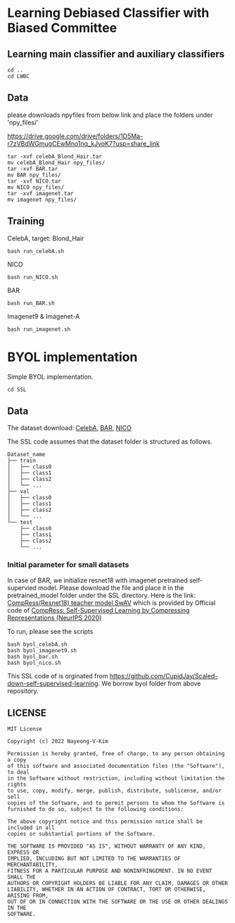 # Learning Debiased Classifier with Biased Committee

## Learning main classifier and auxiliary classifiers
```
cd ..
cd LWBC
```

## Data
please downloads npyfiles from  below link and place the folders under 'npy_files/' 

https://drive.google.com/drive/folders/1D5Ma-r7zVBdWGmugCEwMno1nq_kJyoK7?usp=share_link

```
tar -xvf celebA_Blond_Hair.tar
mv celebA_Blond_Hair npy_files/
tar -xvf BAR.tar
mv BAR npy_files/
tar -xvf NICO.tar
mv NICO npy_files/
tar -xvf imagenet.tar
mv imagenet npy_files/
```

## Training
CelebA, target: Blond_Hair
```
bash run_celebA.sh
```
NICO
```
bash run_NICO.sh
```
BAR
```
bash run_BAR.sh
```
Imagenet9 & Imagenet-A
```
bash run_imagenet.sh
```



# BYOL implementation
Simple BYOL implementation.
```
cd SSL
```

## Data 
The dataset download: [CelebA](https://mmlab.ie.cuhk.edu.hk/projects/CelebA.html),
[BAR](https://github.com/alinlab/BAR), 
[NICO](https://github.com/Wangt-CN/CaaM)


The SSL code assumes that the dataset folder is structured as follows.
```
Dataset_name
├── train
│   ├── class0
│   ├── class1
│   ├── class2
│   └── ...
├── val
│   ├── class0
│   ├── class1
│   ├── class2
│   └── ...
└── test
    ├── class0
    ├── class1
    ├── class2
    └── ...

```

### Initial parameter for small datasets
In case of BAR, we initialize resnet18 with imagenet pretrained self-supervied model. Please download the file and place it in the pretrained_model folder under the SSL directory. Here is the link: [CompRess(Resnet18) teacher model SwAV](https://drive.google.com/file/d/1ZtPUAuq_S6-Yqtuajb-BdffKm--eyxPw/view?usp=sharing) which is provided by Official code of [CompRess: Self-Supervised Learning by Compressing Representations (NeurIPS 2020)](https://github.com/UMBCvision/CompRess)


To run, please see the scripts
```
bash byol_celebA.sh
bash byol_imagenet9.sh
bash byol_bar.sh
bash byol_nico.sh
```

This SSL code of is orginated from https://github.com/CupidJay/Scaled-down-self-supervised-learning.
We borrow byol folder from above repository.



## LICENSE
```
MIT License

Copyright (c) 2022 Nayeong-V-Kim

Permission is hereby granted, free of charge, to any person obtaining a copy
of this software and associated documentation files (the "Software"), to deal
in the Software without restriction, including without limitation the rights
to use, copy, modify, merge, publish, distribute, sublicense, and/or sell
copies of the Software, and to permit persons to whom the Software is
furnished to do so, subject to the following conditions:

The above copyright notice and this permission notice shall be included in all
copies or substantial portions of the Software.

THE SOFTWARE IS PROVIDED "AS IS", WITHOUT WARRANTY OF ANY KIND, EXPRESS OR
IMPLIED, INCLUDING BUT NOT LIMITED TO THE WARRANTIES OF MERCHANTABILITY,
FITNESS FOR A PARTICULAR PURPOSE AND NONINFRINGEMENT. IN NO EVENT SHALL THE
AUTHORS OR COPYRIGHT HOLDERS BE LIABLE FOR ANY CLAIM, DAMAGES OR OTHER
LIABILITY, WHETHER IN AN ACTION OF CONTRACT, TORT OR OTHERWISE, ARISING FROM,
OUT OF OR IN CONNECTION WITH THE SOFTWARE OR THE USE OR OTHER DEALINGS IN THE
SOFTWARE.
```